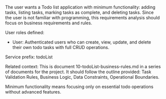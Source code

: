 The user wants a Todo list application with minimum functionality: adding tasks, listing tasks, marking tasks as complete, and deleting tasks. Since the user is not familiar with programming, this requirements analysis should focus on business requirements and rules.

User roles defined: 
- User: Authenticated users who can create, view, update, and delete their own todo tasks with full CRUD operations.

Service prefix: todoList

Related context: This is document 10-todoList-business-rules.md in a series of documents for the project. It should follow the outline provided: Task Validation Rules, Business Logic, Data Constraints, Operational Boundaries.

Minimum functionality means focusing only on essential todo operations without advanced features.
